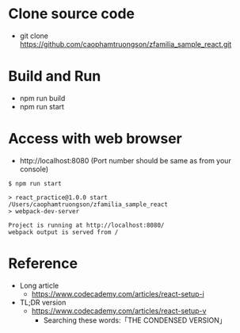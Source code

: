# Clone source code
* git clone https://github.com/caophamtruongson/zfamilia_sample_react.git

# Build and Run 
* npm run build
* npm run start

# Access with web browser
* http://localhost:8080 (Port number should be same as from your console)
```
$ npm run start

> react_practice@1.0.0 start /Users/caophamtruongson/zfamilia_sample_react
> webpack-dev-server

Project is running at http://localhost:8080/
webpack output is served from /
```


# Reference
* Long article
  * https://www.codecademy.com/articles/react-setup-i
* TL;DR version
  * https://www.codecademy.com/articles/react-setup-v 
    * Searching these words:「THE CONDENSED VERSION」
  

